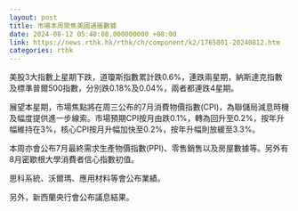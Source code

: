 ```yaml
---
layout: post
title: 市場本周聚焦美國通脹數據
date: 2024-08-12 05:48:08.000000000 +08:00
link: https://news.rthk.hk/rthk/ch/component/k2/1765801-20240812.htm
categories: rthk
---
```


美股3大指數上星期下跌，道瓊斯指數累計跌0.6%，連跌兩星期，納斯達克指數及標準普爾500指數，分別跌0.18%及0.04%，兩者都連跌4星期。

展望本星期，市場焦點將在周三公布的7月消費物價指數(CPI)，為聯儲局減息時機及幅度提供進一步線索。市場預期CPI按月由跌0.1%，轉為回升至0.2%，按年升幅維持在3%，核心CPI按月升幅加快至0.2%，按年升幅則放緩至3.3%。

本周亦會公布7月最終需求生產物價指數(PPI)、零售銷售以及房屋數據等。另外有8月密歇根大學消費者信心指數初值。

思科系統、沃爾瑪、應用材料等會公布業績。

另外，新西蘭央行會公布議息結果。
